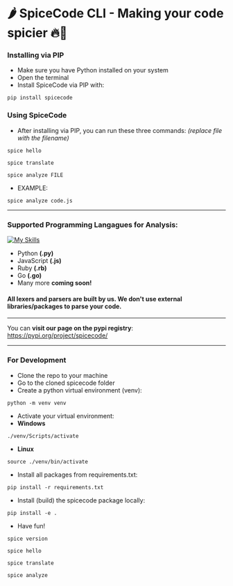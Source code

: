 # 🌶️ SpiceCode CLI - Making your code spicier 🔥🥵


### Installing via PIP
- Make sure you have Python installed on your system
- Open the terminal
- Install SpiceCode via PIP with:
```
pip install spicecode
```

### Using SpiceCode
- After installing via PIP, you can run these three commands: *(replace file with the filename)*

```
spice hello
```

```
spice translate
```

```
spice analyze FILE
```

- EXAMPLE: 
```
spice analyze code.js
```


---

### Supported Programming Langagues for Analysis:
[![My Skills](https://skillicons.dev/icons?i=python,js,ruby,go&perline=10)](https://skillicons.dev)

- Python **(.py)**
- JavaScript **(.js)**
- Ruby **(.rb)**
- Go **(.go)**
- Many more **coming soon!**
  

#### All lexers and parsers are built by us. We don't use external libraries/packages to parse your code.



---

You can **visit our page on the pypi registry**: https://pypi.org/project/spicecode/

---


### For Development
- Clone the repo to your machine
- Go to the cloned spicecode folder
- Create a python virtual environment (venv):
```
python -m venv venv
```

- Activate your virtual environment:
- **Windows**
```
./venv/Scripts/activate
```
- **Linux**
```
source ./venv/bin/activate
```

- Install all packages from requirements.txt:
```
pip install -r requirements.txt
```

- Install (build) the spicecode package locally:
```
pip install -e .
```

- Have fun!
```
spice version
```
```
spice hello
```
```
spice translate
```
```
spice analyze
```